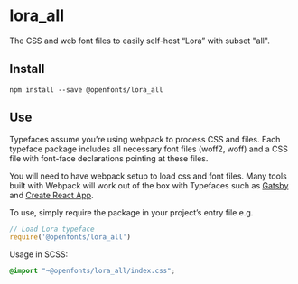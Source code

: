 
# lora_all

The CSS and web font files to easily self-host “Lora” with subset "all".

## Install

`npm install --save @openfonts/lora_all`

## Use

Typefaces assume you’re using webpack to process CSS and files. Each typeface
package includes all necessary font files (woff2, woff) and a CSS file with
font-face declarations pointing at these files.

You will need to have webpack setup to load css and font files. Many tools built
with Webpack will work out of the box with Typefaces such as [Gatsby](https://github.com/gatsbyjs/gatsby)
and [Create React App](https://github.com/facebookincubator/create-react-app).

To use, simply require the package in your project’s entry file e.g.

```javascript
// Load Lora typeface
require('@openfonts/lora_all')
```

Usage in SCSS:
```scss
@import "~@openfonts/lora_all/index.css";
```
